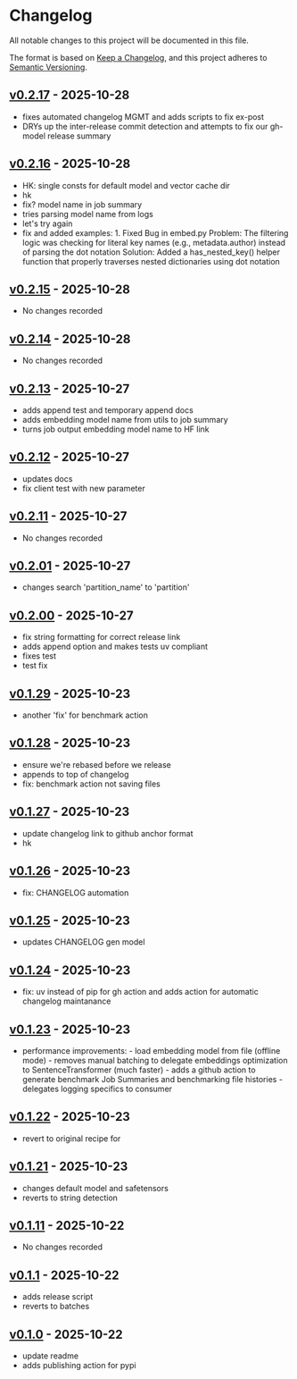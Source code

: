 # Changelog

All notable changes to this project will be documented in this file.

The format is based on [Keep a Changelog](https://keepachangelog.com/en/1.0.0/),
and this project adheres to [Semantic Versioning](https://semver.org/spec/v2.0.0.html).

## [v0.2.17](https://github.com/loganpowell/microvector/releases/tag/v0.2.17) - 2025-10-28

- fixes automated changelog MGMT and adds scripts to fix ex-post
- DRYs up the inter-release commit detection and attempts to fix our gh-model release summary

## [v0.2.16](https://github.com/git@github.com:loganpowell/microvector/releases/tag/v0.2.16) - 2025-10-28

- HK: single consts for default model and vector cache dir
- hk
- fix? model name in job summary
- tries parsing model name from logs
- let's try again
- fix and added examples: 1. Fixed Bug in embed.py Problem: The filtering logic was checking for literal key names (e.g., metadata.author) instead of parsing the dot notation Solution: Added a has_nested_key() helper function that properly traverses nested dictionaries using dot notation

## [v0.2.15](https://github.com/git@github.com:loganpowell/microvector/releases/tag/v0.2.15) - 2025-10-28

- No changes recorded

## [v0.2.14](https://github.com/git@github.com:loganpowell/microvector/releases/tag/v0.2.14) - 2025-10-28

- No changes recorded

## [v0.2.13](https://github.com/git@github.com:loganpowell/microvector/releases/tag/v0.2.13) - 2025-10-27

- adds append test and temporary append docs
- adds embedding model name from utils to job summary
- turns job output embedding model name to HF link

## [v0.2.12](https://github.com/git@github.com:loganpowell/microvector/releases/tag/v0.2.12) - 2025-10-27

- updates docs
- fix client test with new parameter

## [v0.2.11](https://github.com/git@github.com:loganpowell/microvector/releases/tag/v0.2.11) - 2025-10-27

- No changes recorded

## [v0.2.01](https://github.com/git@github.com:loganpowell/microvector/releases/tag/v0.2.01) - 2025-10-27

- changes search 'partition_name' to 'partition'

## [v0.2.00](https://github.com/git@github.com:loganpowell/microvector/releases/tag/v0.2.00) - 2025-10-27

- fix string formatting for correct release link
- adds append option and makes tests uv compliant
- fixes test
- test fix

## [v0.1.29](https://github.com/git@github.com:loganpowell/microvector/releases/tag/v0.1.29) - 2025-10-23

- another 'fix' for benchmark action

## [v0.1.28](https://github.com/git@github.com:loganpowell/microvector/releases/tag/v0.1.28) - 2025-10-23

- ensure we're rebased before we release
- appends to top of changelog
- fix: benchmark action not saving files

## [v0.1.27](https://github.com/git@github.com:loganpowell/microvector/releases/tag/v0.1.27) - 2025-10-23

- update changelog link to github anchor format
- hk

## [v0.1.26](https://github.com/git@github.com:loganpowell/microvector/releases/tag/v0.1.26) - 2025-10-23

- fix: CHANGELOG automation

## [v0.1.25](https://github.com/git@github.com:loganpowell/microvector/releases/tag/v0.1.25) - 2025-10-23

- updates CHANGELOG gen model

## [v0.1.24](https://github.com/git@github.com:loganpowell/microvector/releases/tag/v0.1.24) - 2025-10-23

- fix: uv instead of pip for gh action and adds action for automatic changelog maintanance

## [v0.1.23](https://github.com/git@github.com:loganpowell/microvector/releases/tag/v0.1.23) - 2025-10-23

- performance improvements: - load embedding model from file (offline mode) - removes manual batching to delegate embeddings optimization to SentenceTransformer (much faster) - adds a github action to generate benchmark Job Summaries and benchmarking file histories - delegates logging specifics to consumer

## [v0.1.22](https://github.com/git@github.com:loganpowell/microvector/releases/tag/v0.1.22) - 2025-10-23

- revert to original recipe for

## [v0.1.21](https://github.com/git@github.com:loganpowell/microvector/releases/tag/v0.1.21) - 2025-10-23

- changes default model and safetensors
- reverts to string detection

## [v0.1.11](https://github.com/git@github.com:loganpowell/microvector/releases/tag/v0.1.11) - 2025-10-22

- No changes recorded

## [v0.1.1](https://github.com/git@github.com:loganpowell/microvector/releases/tag/v0.1.1) - 2025-10-22

- adds release script
- reverts to batches

## [v0.1.0](https://github.com/git@github.com:loganpowell/microvector/releases/tag/v0.1.0) - 2025-10-22

- update readme
- adds publishing action for pypi
